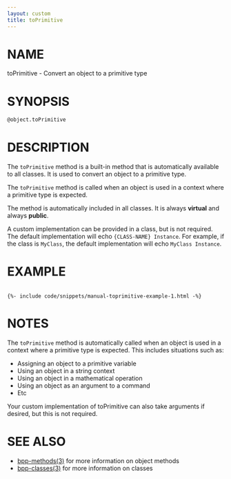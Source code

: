 ```yaml
---
layout: custom
title: toPrimitive
---
```

# NAME

toPrimitive - Convert an object to a primitive type

# SYNOPSIS

```bash
@object.toPrimitive
```

# DESCRIPTION

The `toPrimitive` method is a built-in method that is automatically available to all classes. It is used to convert an object to a primitive type.

The `toPrimitive` method is called when an object is used in a context where a primitive type is expected.

The method is automatically included in all classes. It is always **virtual** and always **public**.

A custom implementation can be provided in a class, but is not required. The default implementation will echo `{CLASS-NAME} Instance`. For example, if the class is `MyClass`, the default implementation will echo `MyClass Instance`.

# EXAMPLE

<div class="highlight"><pre class="highlight"><code>
{%- include code/snippets/manual-toprimitive-example-1.html -%}
</code></pre></div>

# NOTES

The `toPrimitive` method is automatically called when an object is used in a context where a primitive type is expected. This includes situations such as:

 - Assigning an object to a primitive variable
 - Using an object in a string context
 - Using an object in a mathematical operation
 - Using an object as an argument to a command
 - Etc

Your custom implementation of toPrimitive can also take arguments if desired, but this is not required.

# SEE ALSO

 - [bpp-methods(3)](methods.md) for more information on object methods
 - [bpp-classes(3)](classes.md) for more information on classes
